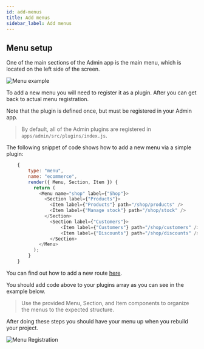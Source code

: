 ```yaml
---
id: add-menus
title: Add menus
sidebar_label: Add menus
---
```


## Menu setup

One of the main sections of the Admin app is the main menu, which is located on the left side of the screen.

![Menu example](/img/webiny-apps/menu-registration/menu-example.png)

To add a new menu you will need to register it as a plugin.
After you can get back to actual menu registration.

Note that the plugin is defined once, but must be registered in your Admin app.
> By default, all of the Admin plugins are registered in `apps/admin/src/plugins/index.js`.

The following snippet of code shows how to add a new menu via a simple plugin:

```javascript
    {
        type: "menu",
        name: "ecommerce",
        render({ Menu, Section, Item }) {
          return (
            <Menu name="shop" label={"Shop"}>
              <Section label={"Products"}>
                <Item label={"Products"} path="/shop/products" />
                <Item label={"Manage stock"} path="/shop/stock" />
              </Section>
                <Section label={"Customers"}>
                    <Item label={"Customers"} path="/shop/customers" />
                    <Item label={"Discounts"} path="/shop/discounts" />
                </Section>
            </Menu>
          );
        }
    }
```
You can find out how to add a new route [here](/docs/webiny-apps/routes-registration/add-routes).

You should add code above to your plugins array as you can see in the example below.
> Use the provided Menu, Section, and Item components to organize the menus to the expected structure.

After doing these steps you should have your menu up when you rebuild your project.

![Menu Registration](/img/webiny-apps/menu-registration/new-menu-example.png)


